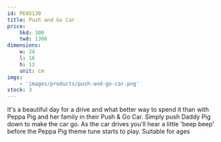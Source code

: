 ```yaml
---
id: PE05130
title: Push and Go Car
price:
    hkd: 300
    twd: 1300
dimensions:
    w: 24
    l: 16
    h: 13
    unit: cm
imgs: 
    - 'images/products/push-and-go-car.png'
stock: 3
---
```

It's a beautiful day for a drive and what better way to spend it than with Peppa Pig and her family in their Push & Go Car. Simply push Daddy Pig down to make the car go. As the car drives you'll hear a little 'beep beep' before the Peppa Pig theme tune starts to play. Suitable for ages